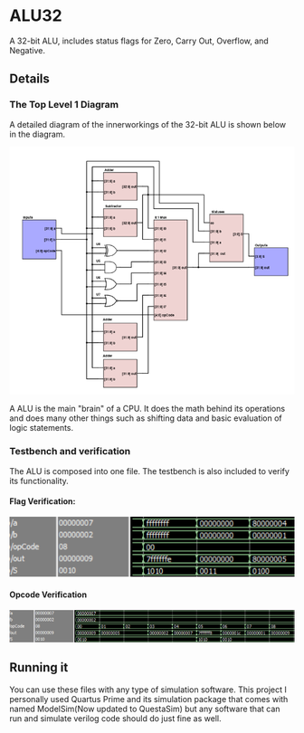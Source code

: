 # ALU32
A 32-bit ALU, includes status flags for Zero, Carry Out, Overflow, and Negative.

## Details
### The Top Level 1 Diagram
A detailed diagram of the innerworkings of the 32-bit ALU is shown below in the diagram.

![alt text](https://github.com/baxtrax/ALU32/blob/main/Images/ALU%20LVL%201.png?raw=true)


A ALU is the main "brain" of a CPU. It does the math behind its operations and does many other things such as shifting data and basic evaluation of logic statements.

### Testbench and verification
The ALU is composed into one file. The testbench is also included to verify its functionality. 

#### Flag Verification:
![alt text](https://github.com/baxtrax/ALU32/blob/main/Images/ALU%20Testing%20Flags.png?raw=true)
#### Opcode Verification
![alt text](https://github.com/baxtrax/ALU32/blob/main/Images/ALU%20Testing%20Opcodes.png?raw=true)

## Running it
You can use these files with any type of simulation software. This project I personally used Quartus Prime and its simulation package that comes with named ModelSim(Now updated to QuestaSim) but any software that can run and simulate verilog code should do just fine as well.
